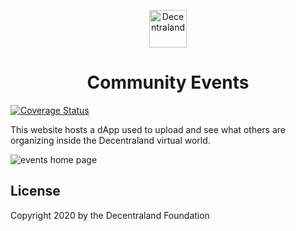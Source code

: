 <p align="center">
  <a href="https://events.decentraland.org">
    <img alt="Decentraland" src="https://decentraland.org/images/logo.png" width="60" />
  </a>
</p>
<h1 align="center">
  Community Events
</h1>

[![Coverage Status](https://coveralls.io/repos/github/decentraland/events/badge.svg)](https://coveralls.io/github/decentraland/events)

This website hosts a dApp used to upload and see what others are organizing inside the Decentraland virtual world.

![events home page](./static/events.jpg)

## License

Copyright 2020 by the Decentraland Foundation
